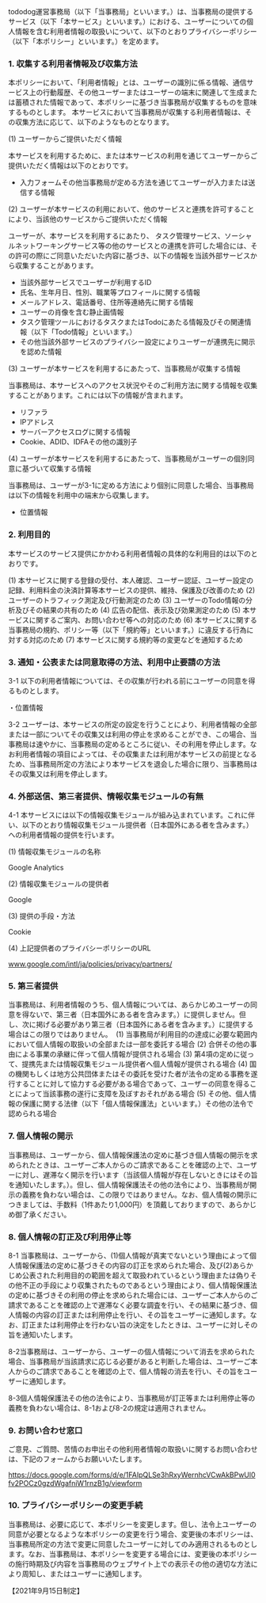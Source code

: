 tododog運営事務局（以下「当事務局」といいます。）は、当事務局の提供するサービス（以下「本サービス」といいます。）における、ユーザーについての個人情報を含む利用者情報の取扱いについて、以下のとおりプライバシーポリシー（以下「本ポリシー」といいます。）を定めます。

### 1.	収集する利用者情報及び収集方法
本ポリシーにおいて、「利用者情報」とは、ユーザーの識別に係る情報、通信サービス上の行動履歴、その他ユーザーまたはユーザーの端末に関連して生成または蓄積された情報であって、本ポリシーに基づき当事務局が収集するものを意味するものとします。
本サービスにおいて当事務局が収集する利用者情報は、その収集方法に応じて、以下のようなものとなります。

(1) ユーザーからご提供いただく情報

本サービスを利用するために、または本サービスの利用を通じてユーザーからご提供いただく情報は以下のとおりです。

- 入力フォームその他当事務局が定める方法を通じてユーザーが入力または送信する情報

(2) ユーザーが本サービスの利用において、他のサービスと連携を許可することにより、当該他のサービスからご提供いただく情報

ユーザーが、本サービスを利用するにあたり、 タスク管理サービス、ソーシャルネットワーキングサービス等の他のサービスとの連携を許可した場合には、その許可の際にご同意いただいた内容に基づき、以下の情報を当該外部サービスから収集することがあります。

- 当該外部サービスでユーザーが利用するID
- 氏名、生年月日、性別、職業等プロフィールに関する情報
- メールアドレス、電話番号、住所等連絡先に関する情報
- ユーザーの肖像を含む静止画情報
- タスク管理ツールにおけるタスクまたはTodoにあたる情報及びその関連情報（以下「Todo情報」といいます。）
- その他当該外部サービスのプライバシー設定によりユーザーが連携先に開示を認めた情報

(3) ユーザーが本サービスを利用するにあたって、当事務局が収集する情報

当事務局は、本サービスへのアクセス状況やそのご利用方法に関する情報を収集することがあります。これには以下の情報が含まれます。

- リファラ
- IPアドレス
- サーバーアクセスログに関する情報
- Cookie、ADID、IDFAその他の識別子

(4)	ユーザーが本サービスを利用するにあたって、当事務局がユーザーの個別同意に基づいて収集する情報

当事務局は、ユーザーが3-1に定める方法により個別に同意した場合、当事務局は以下の情報を利用中の端末から収集します。

- 位置情報

### 2.	利用目的
本サービスのサービス提供にかかわる利用者情報の具体的な利用目的は以下のとおりです。

(1)	本サービスに関する登録の受付、本人確認、ユーザー認証、ユーザー設定の記録、利用料金の決済計算等本サービスの提供、維持、保護及び改善のため
(2)	ユーザーのトラフィック測定及び行動測定のため
(3) ユーザーのTodo情報の分析及びその結果の共有のため
(4)	広告の配信、表示及び効果測定のため
(5)	本サービスに関するご案内、お問い合わせ等への対応のため
(6)	本サービスに関する当事務局の規約、ポリシー等（以下「規約等」といいます。）に違反する行為に対する対応のため
(7)	本サービスに関する規約等の変更などを通知するため

### 3.	通知・公表または同意取得の方法、利用中止要請の方法
3-1	以下の利用者情報については、その収集が行われる前にユーザーの同意を得るものとします。

・位置情報

3-2	ユーザーは、本サービスの所定の設定を行うことにより、利用者情報の全部または一部についてその収集又は利用の停止を求めることができ、この場合、当事務局は速やかに、当事務局の定めるところに従い、その利用を停止します。なお利用者情報の項目によっては、その収集または利用が本サービスの前提となるため、当事務局所定の方法により本サービスを退会した場合に限り、当事務局はその収集又は利用を停止します。

### 4.	外部送信、第三者提供、情報収集モジュールの有無
4-1	本サービスには以下の情報収集モジュールが組み込まれています。これに伴い、以下のとおり情報収集モジュール提供者（日本国外にある者を含みます。）への利用者情報の提供を行います。

(1)	情報収集モジュールの名称

Google Analytics

(2)	情報収集モジュールの提供者

Google

(3)	提供の手段・方法

Cookie

(4)	上記提供者のプライバシーポリシーのURL

www.google.com/intl/ja/policies/privacy/partners/

### 5.	第三者提供
当事務局は、利用者情報のうち、個人情報については、あらかじめユーザーの同意を得ないで、第三者（日本国外にある者を含みます。）に提供しません。但し、次に掲げる必要があり第三者（日本国外にある者を含みます。）に提供する場合はこの限りではありません。 
(1)	当事務局が利用目的の達成に必要な範囲内において個人情報の取扱いの全部または一部を委託する場合
(2)	合併その他の事由による事業の承継に伴って個人情報が提供される場合
(3)	第4項の定めに従って、提携先または情報収集モジュール提供者へ個人情報が提供される場合
(4)	国の機関もしくは地方公共団体またはその委託を受けた者が法令の定める事務を遂行することに対して協力する必要がある場合であって、ユーザーの同意を得ることによって当該事務の遂行に支障を及ぼすおそれがある場合
(5)	その他、個人情報の保護に関する法律（以下「個人情報保護法」といいます。）その他の法令で認められる場合

### 7.	個人情報の開示
当事務局は、ユーザーから、個人情報保護法の定めに基づき個人情報の開示を求められたときは、ユーザーご本人からのご請求であることを確認の上で、ユーザーに対し、遅滞なく開示を行います（当該個人情報が存在しないときにはその旨を通知いたします。）。但し、個人情報保護法その他の法令により、当事務局が開示の義務を負わない場合は、この限りではありません。なお、個人情報の開示につきましては、手数料（1件あたり1,000円）を頂戴しておりますので、あらかじめ御了承ください。

### 8.	個人情報の訂正及び利用停止等
8-1	当事務局は、ユーザーから、(1)個人情報が真実でないという理由によって個人情報保護法の定めに基づきその内容の訂正を求められた場合、及び(2)あらかじめ公表された利用目的の範囲を超えて取扱われているという理由または偽りその他不正の手段により収集されたものであるという理由により、個人情報保護法の定めに基づきその利用の停止を求められた場合には、ユーザーご本人からのご請求であることを確認の上で遅滞なく必要な調査を行い、その結果に基づき、個人情報の内容の訂正または利用停止を行い、その旨をユーザーに通知します。なお、訂正または利用停止を行わない旨の決定をしたときは、ユーザーに対しその旨を通知いたします。

8-2当事務局は、ユーザーから、ユーザーの個人情報について消去を求められた場合、当事務局が当該請求に応じる必要があると判断した場合は、ユーザーご本人からのご請求であることを確認の上で、個人情報の消去を行い、その旨をユーザーに通知します。

8-3個人情報保護法その他の法令により、当事務局が訂正等または利用停止等の義務を負わない場合は、8-1および8-2の規定は適用されません。

### 9.	お問い合わせ窓口
ご意見、ご質問、苦情のお申出その他利用者情報の取扱いに関するお問い合わせは、下記のフォームからお願いいたします。

https://docs.google.com/forms/d/e/1FAIpQLSe3hRxyWernhcVCwAkBPwUl0fv2POCz0gzdWgafniW1rnzB1g/viewform

### 10.	プライバシーポリシーの変更手続
当事務局は、必要に応じて、本ポリシーを変更します。但し、法令上ユーザーの同意が必要となるような本ポリシーの変更を行う場合、変更後の本ポリシーは、当事務局所定の方法で変更に同意したユーザーに対してのみ適用されるものとします。なお、当事務局は、本ポリシーを変更する場合には、変更後の本ポリシーの施行時期及び内容を当事務局のウェブサイト上での表示その他の適切な方法により周知し、またはユーザーに通知します。


【2021年9月15日制定】
